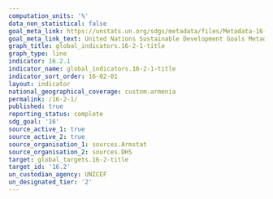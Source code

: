 ```yaml
---
computation_units: '%'
data_non_statistical: false
goal_meta_link: https://unstats.un.org/sdgs/metadata/files/Metadata-16-02-01.pdf
goal_meta_link_text: United Nations Sustainable Development Goals Metadata (pdf 1361kB)
graph_title: global_indicators.16-2-1-title
graph_type: line
indicator: 16.2.1
indicator_name: global_indicators.16-2-1-title
indicator_sort_order: 16-02-01
layout: indicator
national_geographical_coverage: custom.armenia
permalink: /16-2-1/
published: true
reporting_status: complete
sdg_goal: '16'
source_active_1: true
source_active_2: true
source_organisation_1: sources.Armstat
source_organisation_2: sources.DHS
target: global_targets.16-2-title
target_id: '16.2'
un_custodian_agency: UNICEF
un_designated_tier: '2'
---
```

